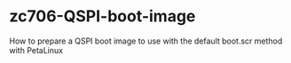# zc706-QSPI-boot-image
How to prepare a QSPI boot image to use with the default boot.scr method with PetaLinux
